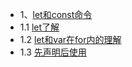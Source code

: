 * 1、[let和const命令](#)
* 1.1 [let了解](let-c/let.es6)
* 1.2 [let和var在for内的理解](let-c/var-for.es6)
* 1.3 [先声明后使用](let-c/var-let-p.es6)
